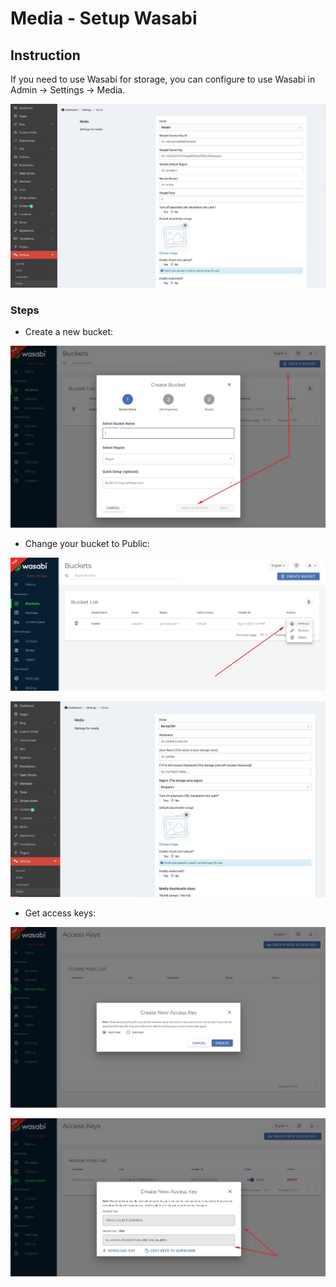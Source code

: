 # Media - Setup Wasabi

## Instruction

If you need to use Wasabi for storage, you can configure to use Wasabi in Admin -> Settings -> Media.

![](./images/wasabi-1.jpg)

### Steps

- Create a new bucket:

![](./images/wasabi-2.jpg)

- Change your bucket to Public:


![](./images/wasabi-3.jpg)

![](./images/wasabi-4.jpg)

- Get access keys:

![](./images/wasabi-5.jpg)

![](./images/wasabi-6.jpg)
